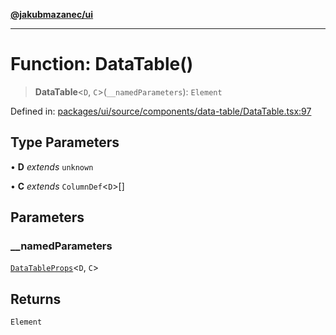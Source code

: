 [**@jakubmazanec/ui**](../README.md)

---

# Function: DataTable()

> **DataTable**\<`D`, `C`\>(`__namedParameters`): `Element`

Defined in:
[packages/ui/source/components/data-table/DataTable.tsx:97](https://github.com/jakubmazanec/tools/blob/66e975ab265618dba82f8e4c56654145b7ba4db7/packages/ui/source/components/data-table/DataTable.tsx#L97)

## Type Parameters

• **D** _extends_ `unknown`

• **C** _extends_ `ColumnDef`\<`D`\>[]

## Parameters

### \_\_namedParameters

[`DataTableProps`](../type-aliases/DataTableProps.md)\<`D`, `C`\>

## Returns

`Element`
